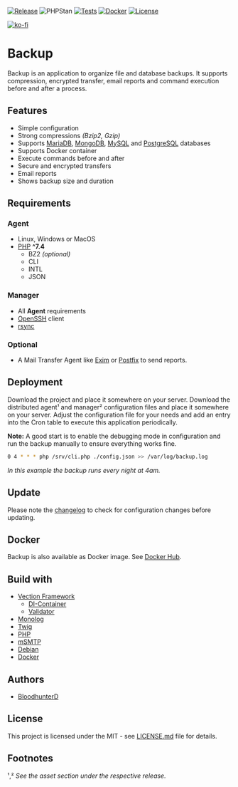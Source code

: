 [![Release](https://img.shields.io/github/v/release/bloodhunterd/backup?style=for-the-badge)](https://github.com/bloodhunterd/backup/releases)
![PHPStan](https://img.shields.io/badge/PHPStan-Level%207-blueviolet?style=for-the-badge)
[![Tests](https://img.shields.io/github/workflow/status/bloodhunterd/backup/PHP?style=for-the-badge&label=Tests)](https://github.com/bloodhunterd/backup/actions?query=workflow%3APHP)
[![Docker](https://img.shields.io/github/workflow/status/bloodhunterd/backup/PHP?style=for-the-badge&label=Docker%20Build)](https://github.com/bloodhunterd/backup/actions?query=workflow%3ADocker)
[![License](https://img.shields.io/github/license/bloodhunterd/backup?style=for-the-badge)](https://github.com/bloodhunterd/backup/blob/master/LICENSE)

[![ko-fi](https://www.ko-fi.com/img/githubbutton_sm.svg)](https://ko-fi.com/bloodhunterd)

# Backup

Backup is an application to organize file and database backups. It supports compression, encrypted transfer, email reports and command execution before and after a process.

## Features

* Simple configuration
* Strong compressions *(Bzip2, Gzip)*
* Supports [MariaDB](https://mariadb.org/), [MongoDB](https://www.mongodb.com/), [MySQL](https://www.mysql.com/) and [PostgreSQL](https://www.postgresql.org/) databases
* Supports Docker container
* Execute commands before and after
* Secure and encrypted transfers
* Email reports
* Shows backup size and duration

## Requirements

### Agent

* Linux, Windows or MacOS
* [PHP](https://www.php.net/) **^7.4**
  * BZ2 *(optional)*
  * CLI
  * INTL
  * JSON

### Manager

* All **Agent** requirements
* [OpenSSH](https://www.openssh.com/) client
* [rsync](https://linux.die.net/man/1/rsync)

### Optional

* A Mail Transfer Agent like [Exim](https://www.exim.org/) or [Postfix](http://www.postfix.org/) to send reports.

## Deployment

Download the project and place it somewhere on your server. Download the distributed agent&#185; and manager&#178; configuration files and place it somewhere on your server. Adjust the configuration file for your needs and add an entry into the Cron table to execute this application periodically.

**Note:** A good start is to enable the debugging mode in configuration and run the backup manually to ensure everything works fine.

```bash
0 4 * * * php /srv/cli.php ./config.json >> /var/log/backup.log
```
*In this example the backup runs every night at 4am.*

## Update

Please note the [changelog](https://github.com/bloodhunterd/backup/blob/master/CHANGELOG.md) to check for configuration changes before updating.

## Docker

Backup is also available as Docker image. See [Docker Hub](https://hub.docker.com/r/bloodhunterd/backup).

## Build with

* [Vection Framework](https://github.com/Vection-Framework/Vection)
  * [DI-Container](https://github.com/Vection-Framework/DI-Container)
  * [Validator](https://github.com/Vection-Framework/Validator)
* [Monolog](https://github.com/Seldaek/monolog)
* [Twig](https://twig.symfony.com/)
* [PHP](https://www.php.net/)
* [mSMTP](https://marlam.de/msmtp/)
* [Debian](https://www.debian.org/)
* [Docker](https://www.docker.com/)

## Authors

* [BloodhunterD](https://github.com/bloodhunterd)

## License

This project is licensed under the MIT - see [LICENSE.md](https://github.com/bloodhunterd/backup/blob/master/LICENSE) file for details.

## Footnotes

&#185;,&#178; *See the asset section under the respective release.*

